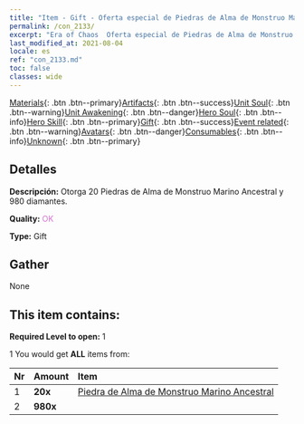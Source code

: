 ```yaml
---
title: "Item - Gift - Oferta especial de Piedras de Alma de Monstruo Marino Ancestral A"
permalink: /con_2133/
excerpt: "Era of Chaos  Oferta especial de Piedras de Alma de Monstruo Marino Ancestral A"
last_modified_at: 2021-08-04
locale: es
ref: "con_2133.md"
toc: false
classes: wide
---
```

 [Materials](/ItemsES/){: .btn .btn--primary}[Artifacts](/ItemsES/Artifacts/){: .btn .btn--success}[Unit Soul](/ItemsES/UnitSoul/){: .btn .btn--warning}[Unit Awakening](/ItemsES/UnitAwakening/){: .btn .btn--danger}[Hero Soul](/ItemsES/HeroSoul/){: .btn .btn--info}[Hero Skill](/ItemsES/HeroSkill/){: .btn .btn--primary}[Gift](/ItemsES/Gift/){: .btn .btn--success}[Event related](/ItemsES/Events/){: .btn .btn--warning}[Avatars](/ItemsES/Avatars/){: .btn .btn--danger}[Consumables](/ItemsES/Consumables/){: .btn .btn--info}[Unknown](/ItemsES/Unknown/){: .btn .btn--primary}

## Detalles
 **Descripción:** Otorga 20 Piedras de Alma de Monstruo Marino Ancestral y 980 diamantes.

 **Quality:** <span style="color: #DA70D6">OK</span>

 **Type:** Gift

## Gather

  None

## This item contains:

 **Required Level to open:** 1

 1 You would get **ALL** items  from:

  | Nr | Amount |     Item    |
  |:---|:-------|:------------|
  | 1 |  **20x** | [Piedra de Alma de Monstruo Marino Ancestral](/ItemsES/unt_355/) |  | 
  | 2 |  **980x** | <i class="fas fa-gem"/> |  | 
